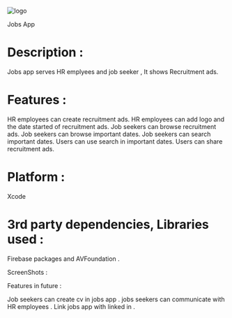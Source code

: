 


![logo](https://user-images.githubusercontent.com/92252816/150367972-a6201891-45f6-4b5b-b43c-5d7107d0c124.jpg)



Jobs App 


# Description :

Jobs app serves HR emplyees and job seeker , It shows Recruitment ads.

# Features :

HR employees can create recruitment ads.
HR employees can add logo and the date started of recruitment ads.
Job seekers can browse recruitment ads.
Job seekers can browse important dates.
Job seekers can search important dates.
Users can use search in important dates.
Users can share recruitment ads.

# Platform :

Xcode 

# 3rd party dependencies, Libraries used :

Firebase packages and AVFoundation .

ScreenShots :


Features in future :

Job seekers can create cv in jobs app .
jobs seekers can communicate with HR employees .
Link jobs app with linked in .

